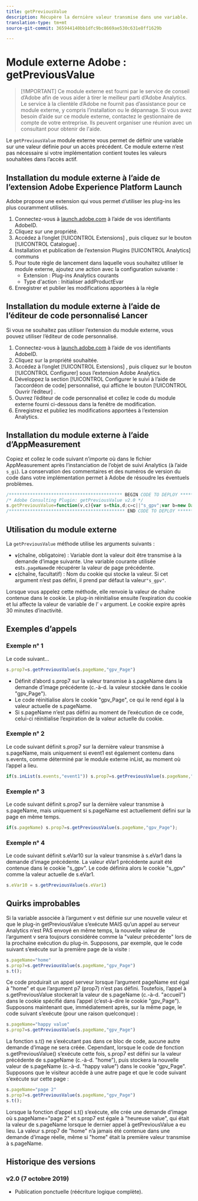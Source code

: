 ```yaml
---
title: getPreviousValue
description: Récupère la dernière valeur transmise dans une variable.
translation-type: tm+mt
source-git-commit: 365944140bb1dfc9bc8669ae530c631e8ff1629b

---
```



# Module externe Adobe : getPreviousValue

> [!IMPORTANT] Ce module externe est fourni par le service de conseil d’Adobe afin de vous aider à tirer le meilleur parti d’Adobe Analytics. Le service à la clientèle d’Adobe ne fournit pas d’assistance pour ce module externe, y compris l’installation ou le dépannage. Si vous avez besoin d’aide sur ce module externe, contactez le gestionnaire de compte de votre entreprise. Ils peuvent organiser une réunion avec un consultant pour obtenir de l&#39;aide.

Le `getPreviousValue` module externe vous permet de définir une variable sur une valeur définie pour un accès précédent. Ce module externe n’est pas nécessaire si votre implémentation contient toutes les valeurs souhaitées dans l’accès actif.

## Installation du module externe à l’aide de l’extension Adobe Experience Platform Launch

Adobe propose une extension qui vous permet d’utiliser les plug-ins les plus couramment utilisés.

1. Connectez-vous à [launch.adobe.com](https://launch.adobe.com) à l’aide de vos identifiants AdobeID.
1. Cliquez sur une propriété.
1. Accédez à l’onglet [!UICONTROL Extensions] , puis cliquez sur le bouton [!UICONTROL Catalogue] .
1. Installation et publication de l’extension Plugins [!UICONTROL Analytics] communs
1. Pour toute règle de lancement dans laquelle vous souhaitez utiliser le module externe, ajoutez une action avec la configuration suivante :
   * Extension : Plug-ins Analytics courants
   * Type d&#39;action : Initialiser addProductEvar
1. Enregistrer et publier les modifications apportées à la règle

## Installation du module externe à l’aide de l’éditeur de code personnalisé Lancer

Si vous ne souhaitez pas utiliser l’extension du module externe, vous pouvez utiliser l’éditeur de code personnalisé.

1. Connectez-vous à [launch.adobe.com](https://launch.adobe.com) à l’aide de vos identifiants AdobeID.
1. Cliquez sur la propriété souhaitée.
1. Accédez à l’onglet [!UICONTROL Extensions] , puis cliquez sur le bouton [!UICONTROL Configurer] sous l’extension Adobe Analytics.
1. Développez la section [!UICONTROL Configurer le suivi à l’aide de l’accordéon de code] personnalisé, qui affiche le bouton [!UICONTROL Ouvrir l’éditeur] .
1. Ouvrez l’éditeur de code personnalisé et collez le code du module externe fourni ci-dessous dans la fenêtre de modification.
1. Enregistrez et publiez les modifications apportées à l’extension Analytics.

## Installation du module externe à l’aide d’AppMeasurement

Copiez et collez le code suivant n’importe où dans le fichier AppMeasurement après l’instanciation de l’objet de suivi Analytics (à l’aide `s_gi`). La conservation des commentaires et des numéros de version du code dans votre implémentation permet à Adobe de résoudre les éventuels problèmes.

```js
/******************************************* BEGIN CODE TO DEPLOY *******************************************/
/* Adobe Consulting Plugin: getPreviousValue v2.0 */
s.getPreviousValue=function(v,c){var s=this,d;c=c||"s_gpv";var b=new Date;b.setTime(b.getTime()+18E5);s.c_r(c)&&(d=s.c_r(c)); v?s.c_w(c,v,b):s.c_w(c,d,b);return d};
/******************************************** END CODE TO DEPLOY ********************************************/
```

## Utilisation du module externe

La `getPreviousValue` méthode utilise les arguments suivants :

* **`v`**(chaîne, obligatoire) : Variable dont la valeur doit être transmise à la demande d’image suivante. Une variable courante utilisée est`s.pageName`de récupérer la valeur de page précédente.
* **`c`**(chaîne, facultatif) : Nom du cookie qui stocke la valeur.  Si cet argument n’est pas défini, il prend par défaut la valeur`"s_gpv"`.

Lorsque vous appelez cette méthode, elle renvoie la valeur de chaîne contenue dans le cookie. Le plug-in réinitialise ensuite l’expiration du cookie et lui affecte la valeur de variable de l’ `v` argument. Le cookie expire après 30 minutes d’inactivité.

## Exemples d’appels

### Exemple n° 1

Le code suivant...

```js
s.prop7=s.getPreviousValue(s.pageName,"gpv_Page")
```

* Définit d’abord s.prop7 sur la valeur transmise à s.pageName dans la demande d’image précédente (c.-à-d. la valeur stockée dans le cookie &quot;gpv_Page&quot;).
* Le code réinitialise alors le cookie &quot;gpv_Page&quot;, ce qui le rend égal à la valeur actuelle de s.pageName.
* Si s.pageName n’est pas défini au moment de l’exécution de ce code, celui-ci réinitialise l’expiration de la valeur actuelle du cookie.

### Exemple n° 2

Le code suivant définit s.prop7 sur la dernière valeur transmise à s.pageName, mais uniquement si event1 est également contenu dans s.events, comme déterminé par le module externe inList, au moment où l’appel a lieu.

```js
if(s.inList(s.events,"event1")) s.prop7=s.getPreviousValue(s.pageName,"gpv_Page");
```

### Exemple n° 3

Le code suivant définit s.prop7 sur la dernière valeur transmise à s.pageName, mais uniquement si s.pageName est actuellement défini sur la page en même temps.

```js
if(s.pageName) s.prop7=s.getPreviousValue(s.pageName,"gpv_Page");
```

### Exemple n° 4

Le code suivant définit s.eVar10 sur la valeur transmise à s.eVar1 dans la demande d’image précédente.   La valeur eVar1 précédente aurait été contenue dans le cookie &quot;s_gpv&quot;.  Le code définira alors le cookie &quot;s_gpv&quot; comme la valeur actuelle de s.eVar1.

```js
s.eVar10 = s.getPreviousValue(s.eVar1)
```

## Quirks improbables

Si la variable associée à l’argument v est définie sur une nouvelle valeur et que le plug-in getPreviousValue s’exécute MAIS qu’un appel au serveur Analytics n’est PAS envoyé en même temps, la nouvelle valeur de l’argument v sera toujours considérée comme la &quot;valeur précédente&quot; lors de la prochaine exécution du plug-in.
Supposons, par exemple, que le code suivant s’exécute sur la première page de la visite :

```js
s.pageName="home"
s.prop7=s.getPreviousValue(s.pageName,"gpv_Page")
s.t();
```

Ce code produirait un appel serveur lorsque l’argument pageName est égal à &quot;home&quot; et que l’argument p7 (prop7) n’est pas défini.  Toutefois, l’appel à s.getPreviousValue stockerait la valeur de s.pageName (c.-à-d. &quot;accueil&quot;) dans le cookie spécifié dans l’appel (c’est-à-dire le cookie &quot;gpv_Page&quot;).
Supposons maintenant que, immédiatement après, sur la même page, le code suivant s’exécute (pour une raison quelconque) :

```js
s.pageName="happy value"
s.prop7=s.getPreviousValue(s.pageName,"gpv_Page")
```

La fonction s.t() ne s’exécutant pas dans ce bloc de code, aucune autre demande d’image ne sera créée.  Cependant, lorsque le code de fonction s.getPreviousValue() s’exécute cette fois, s.prop7 est défini sur la valeur précédente de s.pageName (c.-à-d. &quot;home&quot;), puis stockera la nouvelle valeur de s.pageName (c.-à-d. &quot;happy value&quot;) dans le cookie &quot;gpv_Page&quot;.
Supposons que le visiteur accède à une autre page et que le code suivant s’exécute sur cette page :

```js
s.pageName="page 2"
s.prop7=s.getPreviousValue(s.pageName,"gpv_Page")
s.t();
```

Lorsque la fonction d’appel s.t() s’exécute, elle crée une demande d’image où s.pageName=&quot;page 2&quot; et s.prop7 est égale à &quot;heureuse value&quot;, qui était la valeur de s.pageName lorsque le dernier appel à getPreviousValue a eu lieu.   La valeur s.prop7 de &quot;home&quot; n’a jamais été contenue dans une demande d’image réelle, même si &quot;home&quot; était la première valeur transmise à s.pageName.

## Historique des versions

### v2.0 (7 octobre 2019)

* Publication ponctuelle (réécriture logique complète).
